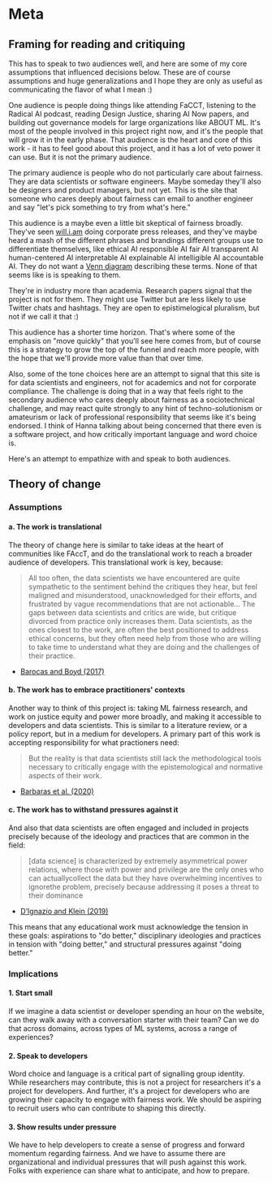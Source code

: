 # Meta
## Framing for reading and critiquing

This has to speak to two audiences well, and here are some of my core assumptions that influenced decisions below.  These are of course assumptions and huge generalizations and I hope they are only as useful as communicating the flavor of what I mean :)

One audience is people doing things like attending FaCCT, listening to the Radical AI podcast, reading Design Justice, sharing AI Now papers, and building out governance models for large organizations like ABOUT ML.  It's most of the people involved in this project right now, and it's the people that will grow it in the early phase.  That audience is the heart and core of this work - it has to feel good about this project, and it has a lot of veto power it can use.  But it is not the primary audience.

The primary audience is people who do not particularly care about fairness.  They are data scientists or software engineers.  Maybe someday they'll also be designers and product managers, but not yet.  This is the site that someone who cares deeply about fairness can email to another engineer and say "let's pick something to try from what's here."

This audience is a maybe even a little bit skeptical of fairness broadly.  They've seen [will.i.am](https://twitter.com/iamwill/status/1220031430799101953) doing corporate press releases, and they've maybe heard a mash of the different phrases and brandings different groups use to differentiate themselves, like ethical AI responsible AI fair AI transparent AI human-centered AI interpretable AI explainable AI intelligible AI accountable AI.  They do not want a [Venn diagram](https://www.h2o.ai/blog/brief-perspective-on-key-terms-and-ideas-in-responsible-ai-2/) describing these terms.  None of that seems like is is speaking to them.

They're in industry more than academia.  Research papers signal that the project is not for them.  They might use Twitter but are less likely to use Twitter chats and hashtags.  They are open to epistimelogical pluralism, but not if we call it that :)

This audience has a shorter time horizon.  That's where some of the emphasis on "move quickly" that you'll see here comes from, but of course this is a strategy to grow the top of the funnel and reach more people, with the hope that we'll provide more value than that over time.

Also, some of the tone choices here are an attempt to signal that this site is for data scientists and engineers, not for academics and not for corporate compliance.  The challenge is doing that in a way that feels right to the secondary audience who cares deeply about fairness as a sociotechnical challenge, and may react quite strongly to any hint of techno-solutionism or amateurism or lack of professional responsibility that seems like it's being endorsed.  I think of Hanna talking about being concerned that there even is a software project, and how critically important language and word choice is.

Here's an attempt to empathize with and speak to both audiences.

## Theory of change
### Assumptions
#### a. The work is translational
The theory of change here is similar to take ideas at the heart of communities like FAccT, and do the translational work to reach a broader audience of developers.  This translational work is key, because:

> All too often, the data scientists we have encountered are quite sympathetic to the sentiment behind the critiques they hear, but feel maligned and misunderstood, unacknowledged for their efforts, and frustrated by vague recommendations that are not actionable... The gaps between data scientists and critics are wide, but critique divorced from practice only increases them. Data scientists, as the ones closest to the work, are often the best positioned to address ethical concerns, but they often need help from those who are willing to take time to understand what they are doing and the challenges of their practice.
- [Barocas and Boyd (2017)](https://cacm.acm.org/magazines/2017/11/222176-engaging-the-ethics-of-data-science-in-practice/fulltext)

#### b. The work has to embrace practitioners' contexts
Another way to think of this project is: taking ML fairness research, and work on justice equity and power more broadly, and making it accessible to developers and data scientists.  This is similar to a literature review, or a policy report, but in a medium for developers.  A primary part of this work is accepting responsibility for what practioners need:

> But the reality is that data scientists still lack the methodological tools necessary to critically engage with the epistemological and normative aspects of their work.
- [Barbaras et al. (2020)](https://dl.acm.org/doi/pdf/10.1145/3351095.3372859)

#### c. The work has to withstand pressures against it
And also that data scientists are often engaged and included in projects precisely because of the ideology and practices that are common in the field:

> [data science] is characterized by extremely asymmetrical power relations, where those with power and privilege are the only ones who can actuallycollect the data but they have overwhelming incentives to ignorethe problem, precisely because addressing it poses a threat to their dominance
- [D’Ignazio and Klein (2019)](https://mitpress.mit.edu/books/data-feminism)

This means that any educational work must acknowledge the tension in these goals: aspirations to "do better," disciplinary ideologies and practices in tension with "doing better," and structural pressures against "doing better."

### Implications
#### 1. Start small
If we imagine a data scientist or developer spending an hour on the website, can they walk away with a conversation starter with their team?  Can we do that across domains, across types of ML systems, across a range of experiences?

#### 2. Speak to developers
Word choice and language is a critical part of signalling group identity.  While researchers may contribute, this is not a project for researchers it's a project for developers.  And further, it's a project for developers who are growing their capacity to engage with fairness work.  We should be aspiring to recruit users who can contribute to shaping this directly.

#### 3. Show results under pressure
We have to help developers to create a sense of progress and forward momentum regarding fairness.  And we have to assume there are organizational and individual pressures that will push against this work.  Folks with experience can share what to anticipate, and how to prepare.
